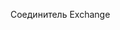 <Token xmlns:xlink="http://www.w3.org/1999/xlink">Соединитель Exchange</Token>

<!--HONumber=May16_HO2-->


